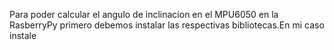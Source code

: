 
Para poder calcular el angulo de inclinacion 
en el MPU6050 en la RasberryPy primero debemos 
instalar las respectivas bibliotecas.En mi 
caso instale 
